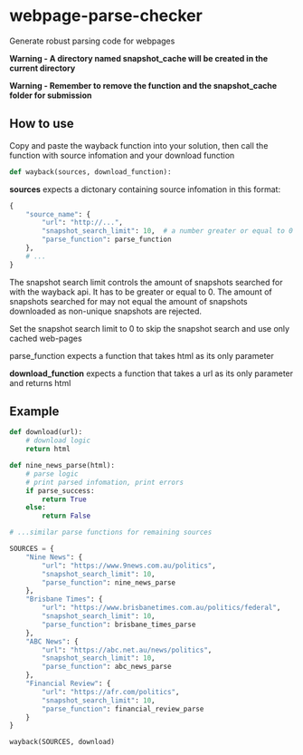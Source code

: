 # webpage-parse-checker
Generate robust parsing code for webpages

<b>Warning - A directory named snapshot_cache will be created in the current directory</b>

<b>Warning - Remember to remove the function and the snapshot_cache folder for submission</b>
## How to use
Copy and paste the wayback function into your solution, then call the function with source infomation and your download function

```python
def wayback(sources, download_function):
```

<b>sources</b> expects a dictonary containing source infomation in this format:
```python
{
    "source_name": {
        "url": "http://...",
        "snapshot_search_limit": 10,  # a number greater or equal to 0
        "parse_function": parse_function
    },
    # ...
}
```
The snapshot search limit controls the amount of snapshots searched for with the wayback api. It has to be greater or equal to 0. The amount of snapshots searched for may not equal the amount of snapshots downloaded as non-unique snapshots are rejected.

Set the snapshot search limit to 0 to skip the snapshot search and use only cached web-pages

parse_function expects a function that takes html as its only parameter

<b>download_function</b> expects a function that takes a url as its only parameter and returns html


## Example
```python
def download(url):
    # download logic
    return html

def nine_news_parse(html):
    # parse logic
    # print parsed infomation, print errors
    if parse_success:
        return True
    else:
        return False

# ...similar parse functions for remaining sources

SOURCES = {
    "Nine News": {
        "url": "https://www.9news.com.au/politics",
        "snapshot_search_limit": 10,
        "parse_function": nine_news_parse
    },
    "Brisbane Times": {
        "url": "https://www.brisbanetimes.com.au/politics/federal",
        "snapshot_search_limit": 10,
        "parse_function": brisbane_times_parse
    },
    "ABC News": {
        "url": "https://abc.net.au/news/politics",
        "snapshot_search_limit": 10,
        "parse_function": abc_news_parse
    },
    "Financial Review": {
        "url": "https://afr.com/politics",
        "snapshot_search_limit": 10,
        "parse_function": financial_review_parse
    }
}

wayback(SOURCES, download)
```
